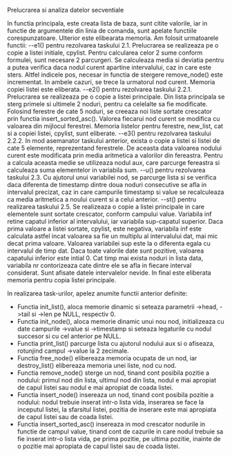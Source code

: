   Prelucrarea si analiza datelor secventiale 

In functia principala, este creata lista de baza, sunt citite valorile, iar in functie de argumentele din linia de comanda, sunt apelate functiile corespunzatoare. Ulterior este elibearata memoria. Am folosit urmatoarele functii: 
--e1() pentru rezolvarea taskului 2.1. Prelucrarea se realizeaza pe o copie a listei initiale, cpylist. Pentru calcularea celor 2 sume conform formulei, sunt necesare 2 parcurgeri. Se calculeaza media si deviatia pentru a putea verifica daca nodul curent apartine intervalului, caz in care este sters. Altfel indicele pos, necesar in functia de stergere remove_node() este incrementat. In ambele cazuri, se trece la urmatorul nod curent. Memoria copiei listei este eliberata.
--e2() pentru rezolvarea taskului 2.2.1. Prelucrarea se realizeaza pe o copie a listei principale. Din lista principala se sterg primele si ultimele 2 noduri, pentru ca celelalte sa fie modificate. Folosind ferestre de cate 5 noduri, se creeaza noi liste sortate crescator prin functia insert_sorted_asc(). Valorea fiecarui nod curent se modifica cu valoarea din mijlocul ferestrei. Memoria listelor pentru ferestre, new_list, cat si a copiei listei, cpylist, sunt eliberate.
--e3() pentru rezolvarea taskului 2.2.2. In mod asemanator taskului anterior, exista o copie a listei si listei de cate 5 elemente, reprezentand ferestrele. De aceasta data valoarea nodului curent este modificata prin media aritmetica a valorilor din fereastra. Pentru a calcula aceasta medie se utilizeaza nodul aux, care parcurge fereastra si calculeaza suma elementelor in variabila sum.
--u() pentru rezolvarea taskului 2.3. Cu ajutorul unui variabilei nod, se parcurge lista si se verifica daca diferenta de timestamp dintre doua noduri consecutive se afla in intervalul precizat, caz in care campurile timestamp si value se recalculeaza ca media aritmetica a noului curent si a celui anterior.
--st() pentru realizarea taskului 2.5. Se realizeaza o copie a listei principale in care elementele sunt sortate crescator, conform campului value. Variabila inf retine capatul inferior al intervalului, iar variabila sup-capatul superior. Daca prima valoare a listei sortate, cpylist, este negativa, variabila inf este calculata astfel incat valoarea sa fie un multiplu al intervalului dat, mai mic decat prima valoare. Valoarea variabilei sup este la o diferenta egala cu intervalul de timp dat. Daca toate valorile date sunt pozitive, valoarea capatului inferior este intial 0. Cat timp mai exista noduri in lista data, variabila nr contorizeaza cate dintre ele se afla in fiecare interval considerat. Sunt afisate datele intervalelor nevide. In final este eliberata memoria pentru copia listei principale. 

In realizarea task-urilor, apelez anumite functii anterior definite: 
- Functia init_list(), aloca memorie dinamic si seteaza parametrii ->head, ->tail si ->len pe NULL, respectiv 0.
- Functia init_node(), aloca memorie dinamic unui nou nod, initializeaza cu date campurile ->value si ->timestamp si seteaza legaturile cu nodul succesor si cu cel anterior pe NULL. 
- Functia print_list() parcurge lista cu ajutorul nodului aux si o afiseaza, rotunjind campul ->value la 2 zecimale.
- Functia free_node() elibereaza memoria ocupata de un nod, iar destroy_list() elibereaza memoria unei liste, nod cu nod. 
- Functia remove_node() sterge un nod, tinand cont posibila pozitie a nodului: primul nod din lista, ultimul nod din lista, nodul e mai apropiat de capul listei sau nodul e mai apropiat de coada listei.
- Functia insert_node() insereaza un nod, tinand cont posibila pozitie a nodului: nodul trebuie inserat intr-o lista vida, inserarea se face la inceputul listei, la sfarsitul listei, pozitia de inserare este mai apropiata de capul listei sau de coada listei.
- Functia insert_sorted_asc() insereaza in mod crescator nodurile in functie de campul value, tinand cont de cazurile in care nodul trebuie sa fie inserat intr-o lista vida, pe prima pozitie, pe ultima pozitie, inainte de o pozitie mai apropiata de capul listei sau de coada listei.
